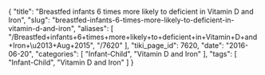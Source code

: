 {
    "title": "Breastfed infants 6 times more likely to deficient in Vitamin D and Iron",
    "slug": "breastfed-infants-6-times-more-likely-to-deficient-in-vitamin-d-and-iron",
    "aliases": [
        "/Breastfed+infants+6+times+more+likely+to+deficient+in+Vitamin+D+and+Iron+\u2013+Aug+2015",
        "/7620"
    ],
    "tiki_page_id": 7620,
    "date": "2016-06-20",
    "categories": [
        "Infant-Child",
        "Vitamin D and Iron"
    ],
    "tags": [
        "Infant-Child",
        "Vitamin D and Iron"
    ]
}